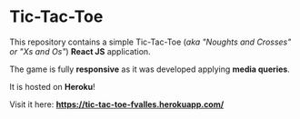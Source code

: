 # Tic-Tac-Toe
This repository contains a simple Tic-Tac-Toe (_aka "Noughts and Crosses" or "Xs and Os"_) **React JS** application.

The game is fully **responsive** as it was developed applying **media queries**.

It is hosted on **Heroku**!

Visit it here: **<https://tic-tac-toe-fvalles.herokuapp.com/>**
